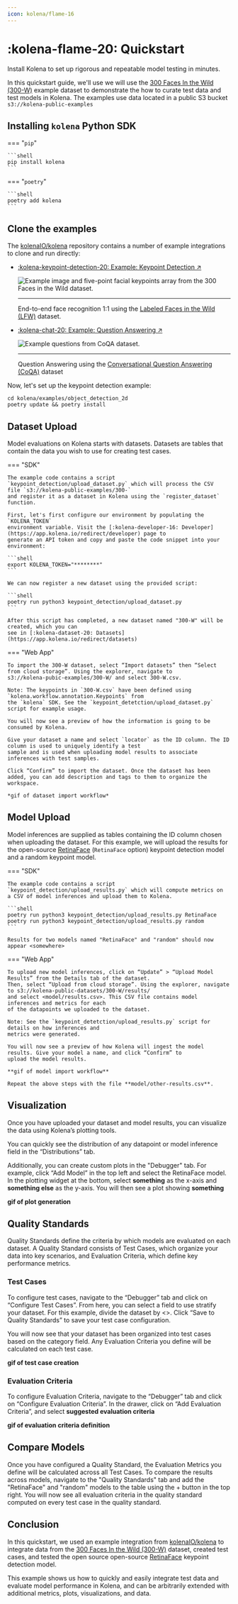 ```yaml
---
icon: kolena/flame-16
---
```


# :kolena-flame-20: Quickstart

Install Kolena to set up rigorous and repeatable model testing in minutes.

In this quickstart guide, we'll use we will use the [300 Faces In the Wild (300-W)](https://ibug.doc.ic.ac.uk/resources/300-W/)
example dataset to demonstrate the how to curate test data and test models in Kolena. The examples
use data located in a public S3 bucket `s3://kolena-public-examples`

## Installing `kolena` Python SDK

=== "`pip`"

    ```shell
    pip install kolena
    ```

=== "`poetry`"

    ```shell
    poetry add kolena
    ```

## Clone the examples

The [kolenaIO/kolena](https://github.com/kolenaIO/kolena) repository contains a number of example integrations to clone
and run directly:

<div class="grid cards" markdown>

- [:kolena-keypoint-detection-20: Example: Keypoint Detection ↗](https://github.com/kolenaIO/kolena/tree/trunk/examples/dataset/keypoint_detection)

    ![Example image and five-point facial keypoints array from the 300 Faces in the Wild dataset.](../assets/images/300-W.jpg)

    ---

    End-to-end face recognition 1:1 using the [Labeled Faces in the Wild (LFW)](http://vis-www.cs.umass.edu/lfw/) dataset.
- [:kolena-chat-20: Example: Question Answering ↗](https://github.com/kolenaIO/kolena/tree/trunk/examples/dataset/question_answering)

    ![Example questions from CoQA dataset.](../assets/images/CoQA.jpg)

    ---

    Question Answering using the
    [Conversational Question Answering (CoQA)](https://stanfordnlp.github.io/coqa/) dataset
</div>

Now, let's set up the keypoint detection example:

```shell
cd kolena/examples/object_detection_2d
poetry update && poetry install
```

## Dataset Upload

Model evaluations on Kolena starts with datasets. Datasets are tables that contain the data you wish to use for
creating test cases.

=== "SDK"

    The example code contains a script `keypoint_detection/upload_dataset.py` which will process the CSV
    file `s3://kolena-public-examples/300-`
    and register it as a dataset in Kolena using the `register_dataset` function.

    First, let's first configure our environment by populating the `KOLENA_TOKEN`
    environment variable. Visit the [:kolena-developer-16: Developer](https://app.kolena.io/redirect/developer) page to
    generate an API token and copy and paste the code snippet into your environment:

    ```shell
    export KOLENA_TOKEN="********"
    ```

    We can now register a new dataset using the provided script:

    ```shell
    poetry run python3 keypoint_detection/upload_dataset.py
    ```

    After this script has completed, a new dataset named "300-W" will be created, which you can
    see in [:kolena-dataset-20: Datasets](https://app.kolena.io/redirect/datasets)

=== "Web App"

    To import the 300-W dataset, select “Import datasets” then “Select from cloud storage”. Using the explorer, navigate to
    s3://kolena-pubic-examples/300-W/ and select 300-W.csv.

    Note: The keypoints in `300-W.csv` have been defined using `kolena.workflow.annotation.Keypoints` from
    the `kolena` SDK. See the `keypoint_detetction/upload_dataset.py` script for example usage.

    You will now see a preview of how the information is going to be consumed by Kolena.

    Give your dataset a name and select `locator` as the ID column. The ID column is used to uniquely identify a test
    sample and is used when uploading model results to associate inferences with test samples.

    Click “Confirm” to import the dataset. Once the dataset has been added, you can add description and tags to them to organize the workspace.

    *gif of dataset import workflow*


## Model Upload

Model inferences are supplied as tables containing the ID column chosen when uploading the dataset. For
this example, we will upload the results for the open-source [RetinaFace](https://github.com/serengil/retinaface) (`RetinaFace` option)
keypoint detection model and a random keypoint model.

=== "SDK"

    The example code contains a script `keypoint_detection/upload_results.py` which will compute metrics on
    a CSV of model inferences and upload them to Kolena.

    ```shell
    poetry run python3 keypoint_detection/upload_results.py RetinaFace
    poetry run python3 keypoint_detection/upload_results.py random
    ```

    Results for two models named "RetinaFace" and "random" should now appear <somewhere>

=== "Web App"

    To upload new model inferences, click on “Update” > “Upload Model Results” from the Details tab of the dataset.
    Then, select “Upload from cloud storage”. Using the explorer, navigate to s3://kolena-public-datasets/300-W/results/
    and select <model/results.csv>. This CSV file contains model inferences and metrics for each
    of the datapoints we uploaded to the dataset.

    Note: See the `keypoint_detetction/upload_results.py` script for details on how inferences and
    metrics were generated.

    You will now see a preview of how Kolena will ingest the model results. Give your model a name, and click “Confirm” to
    upload the model results.

    **gif of model import workflow**

    Repeat the above steps with the file **model/other-results.csv**.

## Visualization

Once you have uploaded your dataset and model results, you can visualize the data using Kolena’s plotting tools.

You can quickly see the distribution of any datapoint or model inference field in the “Distributions” tab.

Additionally, you can create custom plots in the "Debugger" tab. For example, click “Add Model” in the top left and
select the RetinaFace model. In the plotting widget at the bottom, select **something** as the x-axis
and **something else** as the y-axis. You will then see a plot showing **something**

**gif of plot generation**

## Quality Standards

Quality Standards define the criteria by which models are evaluated on each dataset. A Quality Standard consists of
Test Cases, which organize your data into key scenarios, and Evaluation Criteria, which define key performance metrics.

### Test Cases

To configure test cases, navigate to the “Debugger” tab and click on “Configure Test Cases”. From here, you can select a
field to use stratify your dataset. For this example, divide the dataset by <>. Click “Save to Quality
Standards” to save your test case configuration.

You will now see that your dataset has been organized into test cases based on the category field. Any Evaluation
Criteria you define will be calculated on each test case.

**gif of test case creation**

### Evaluation Criteria

To configure Evaluation Criteria, navigate to the “Debugger” tab and click on “Configure Evaluation Criteria”.
In the drawer, click on “Add Evaluation Criteria”, and select **suggested evaluation criteria**

**gif of evaluation criteria definition**

## Compare Models

Once you have configured a Quality Standard, the Evaluation Metrics you define will be calculated across all Test Cases.
To compare the results across models, navigate to the "Quality Standards" tab and add the "RetinaFace" and "random" models to the
table using the + button in the top right. You will now see all evaluation criteria in the quality standard computed
on every test case in the quality standard.

## Conclusion

In this quickstart, we used an example integration from [kolenaIO/kolena](https://github.com/kolenaIO/kolena) to
integrate data from the [300 Faces In the Wild (300-W)](https://ibug.doc.ic.ac.uk/resources/300-W/) dataset,
created test cases, and tested the open source open-source [RetinaFace](https://github.com/serengil/retinaface)
keypoint detection model.

This example shows us how to quickly and easily integrate test data and evaluate model performance in Kolena,
and can be arbitrarily extended with additional metrics, plots, visualizations, and data.
